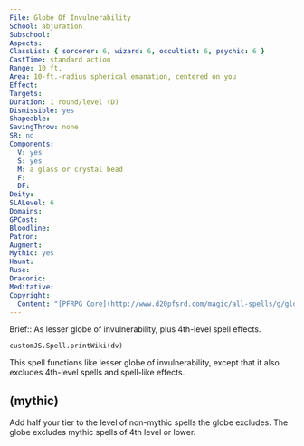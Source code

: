 ```yaml
---
File: Globe Of Invulnerability
School: abjuration
Subschool: 
Aspects: 
ClassList: { sorcerer: 6, wizard: 6, occultist: 6, psychic: 6 }
CastTime: standard action
Range: 10 ft.
Area: 10-ft.-radius spherical emanation, centered on you
Effect: 
Targets: 
Duration: 1 round/level (D)
Dismissible: yes
Shapeable: 
SavingThrow: none
SR: no
Components:
  V: yes
  S: yes
  M: a glass or crystal bead
  F: 
  DF: 
Deity: 
SLALevel: 6
Domains: 
GPCost: 
Bloodline: 
Patron: 
Augment: 
Mythic: yes
Haunt: 
Ruse: 
Draconic: 
Meditative: 
Copyright:
  Content: "[PFRPG Core](http://www.d20pfsrd.com/magic/all-spells/g/globe-of-invulnerability)"
---
```

Brief:: As lesser globe of invulnerability, plus 4th-level spell effects.

```dataviewjs
customJS.Spell.printWiki(dv)
```

This spell functions like lesser globe of invulnerability, except that it also excludes 4th-level spells and spell-like effects.


## (mythic)

Add half your tier to the level of non-mythic spells the globe excludes. The globe excludes mythic spells of 4th level or lower.
